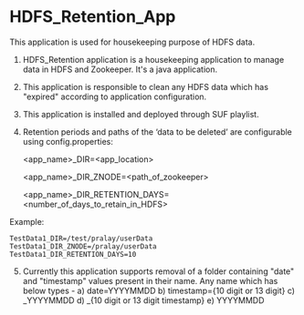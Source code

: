 # HDFS_Retention_App
This application is used for housekeeping purpose of HDFS data.
1. HDFS_Retention application is a housekeeping application to manage data in HDFS and Zookeeper. It's a java application.
2. This application is responsible to clean any HDFS data which has "expired" according to application configuration.
3. This application is installed and deployed through SUF playlist.
4. Retention periods and paths of the ‘data to be deleted’ are configurable using config.properties: 

	<app_name>_DIR=<app_location>
	
	<app_name>_DIR_ZNODE=<path_of_zookeeper>
	
	<app_name>_DIR_RETENTION_DAYS=<number_of_days_to_retain_in_HDFS>
	
Example:
	
	TestData1_DIR=/test/pralay/userData
	TestData1_DIR_ZNODE=/pralay/userData
	TestData1_DIR_RETENTION_DAYS=10

5. Currently this application supports removal of a folder containing "date" and "timestamp" values present in their name. Any name which has below types - 
	a) date=YYYYMMDD
	b) timestamp={10 digit or 13 digit}
	c) _YYYYMMDD
	d) _{10 digit or 13 digit timestamp}
	e) YYYYMMDD
	
